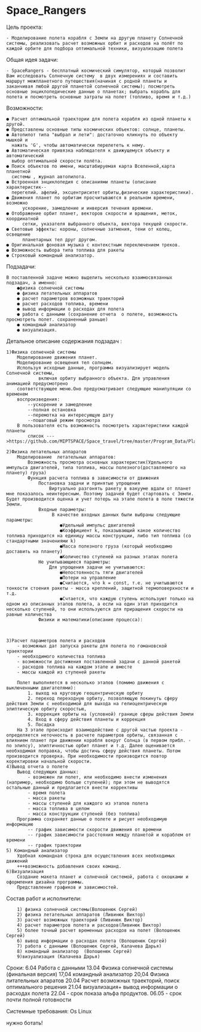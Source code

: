 # Space_Rangers


Цель проекта:

 	- Моделирование полета корабля с Земли на другую планету Солнечной системы, реализовать расчет возможных орбит и расходов на полёт по каждой орбите для подбора оптимальной техники, визуализацию полета



Общая идея задачи:
	
	- SpaceRangers - бесплатный космический симулятор, который позволит Вам исследовать Солнечную систему  в двух измерениях и составить маршрут межпланетного путешествия(начиная с родной планеты и заканчивая любой другой планетой солнечной системы); посмотреть основные энциклопедические данные о планетах; выбрать корабль для полета и посмотреть основные затраты на полет (топливо, время и т.д.)



Возможности:

	● Расчет оптимальной траектории для полета корабля из одной планеты к другой.
	● Представлены основные типы космических объектов: солнце, планеты.
	● Автопилот типа "выбрал и лети": достаточно кликнуть по объекту мышкой и 
	  нажать 'G', чтобы автоматически перелететь к нему.
	● Автоматическая привязка наблюдателя к движущемуся объекту и автоматический
	  выбор оптимальной скорости полёта.
	● Поиск объектов по имени, масштабируемая карта Вселенной,карта планетной 
	  системы , журнал автопилота.
	● Встроенная энциклопедия с описаниями планеты (описание характеристик-- 
	  перегелий. афелий, эксцентриситет орбиты,физические характеристики). 
	● Движения планет по орбитам просчитываются в реальном времени, возможно 
          ускорение, замедление и инверсия течения времени.
	● Отображение орбит планет, векторов скорости и вращения, меток, координатной 
          сетки, указателя выбранного объекта, вектора текущей скорости.
	● Световые эффекты: короны, солнечные затмения, тени от колец, освещение 
          планетарных тел друг другом.
	● Оригинальная фоновая музыка с контекстным переключением треков.
	● Возможность выбора типа топлива для ракеты
	● Строковый командный анализатор.



Подзадачи: 

	В поставленной задаче можно выделить несколько взаимосвязанных подзадач, а именно:
		●физика солнечной системы
		● физика летательных аппаратов
		● расчет параметров возможных траекторий 
		● расчет расходов топлива, времени
		● вывод информации о расходах для полета
		● работа с данными (сохранение отчета  о полете, возможность просмотреть полет. сохраненный раньше)
		● командный анализатор 
		● визуализация. 



Детальное описание содержания подзадач	:

	1)Физика солнечной системы
		Моделирование движения планет.
		Моделирование освещения тел солнцем.
		Используя исходные данные, программа визуализирует модель Солнечной системы,
                включая орбиту выбранного объекта. Для управления анимацией предусмотрено
		соответствующее меню.Оно предусматривает следующие манипуляции со временем
		воспроизведения: 
			--ускорение и замедление 
			--полная остановка 
			--перемотка на интересующую дату
			--пошаговый режим просмотра
		В пользователя есть возможность посмотреть характеристики каждой планеты
			список --->https://github.com/MIPTSPACE/Space_travel/tree/master/Program_Data/Planets/%D0%A1haracteristics
		
	2)Физика летательных аппаратов
		Моделирование  летательных аппаратов:
			Возможность просмотра основных характеристик(Удельного импульса двигателей, типа топлива, массы полезного(доставляемого на планету) груза)
			Функция расчета топлива в зависимости от движения
				Постановка задачи и принятые упрощения
					Виртуально разгонять ракету в вакууме вдали от планет мне показалось неинтересным. Поэтому задачей будет стартовать с Земли. Будет производится оценка и учет потерь на этапе полета в поле тяжести Земли.
				Входные параметры:
					 В качестве входных данных были выбраны следующие параметры:	
						●Удельный импульс двигателей
						●Коэффициент k, показывающий какое количество топлива приходится на единицу массы конструкции, либо тип топлива (со стандартными значениями k)
						●Масса полезного груза (который необходимо доставить на планету)
						●Количество ступеней на разных этапах полета
				Не учитывающиеся параметры: 	
					Для упрощения задачи не учитываются:
						●Непостоянность тяги двигателей
						●Потери на управление
						●Считается, что k = const, т.е. не учитываются тонкости стоения ракеты - масса креплений, защитной термоповерхности и т.д.
						●Счтается, что каждую ступень используют только на одном из описанных этапов полета, а если на один этап приходится несколько ступеней, то они используются для приращения скорости на равные количества
				Физики и математики(описание процесса):
				
				
				
	3)Расчет параметров полета и расходов
		- возможных дат запуска ракеты для полета по гомановской траектории
		- необходимого количества топлива
		- возможности достижения поставленной задачи с данной ракетой
		- расходов топлива на каждом этапе и вместе
		- массы каждой из ступеней ракеты
		
		Полет выполняется в несколько этапов (помимо движения с выключенными двигателями):
			1. выход на круговую геоцентрическую орбиту
			2. переход переходную орбиту, позволяющую покинуть сферу действия Земли с необходимой для выхода на гелиоцентрическую элиптическую орбиту скоростью, 
			3. коррекция орбиты на (условной) границе сферы действия Земли
			4. Вход в сферу действия планеты и коррекция
			5. Посадка
		На 3 этапе происходит взаимодействие с другой частью проекта - определяется неточность в расчете параметров орбиты, связанная с влиянием планет при движении корабля вокруг Солнца (в первом прибл. - по элипсу), элиптичностью орбит планет и т.д. Далее оценивается необходимая поправка, чтобы достичь сферу действия планеты. Потом производится проверка. При необходимости производится повтор коректировки начальной скорости. 
	4)Вывод отчета о полете
		Вывод следующих данных:
			- возможен ли полет, или необходимо внести изменения (например, необходимо больше ступеней); при этом не выводятся остальные данный и предлагается внести коррективы
			- время полета
			- масса ракеты
			- массы ступеней для каждого из этапов полета
			- масса топлива в целом
			- масса конструкции ступеней (без топлива)
		Программа сохраняет данные о полете и рисует необходимую информацию
			-- график зависимости скорости движения от времени
			-- график зависимости расстояния между планетой и кораблем от времени
			-- график траектории
	5) Командный анализатор
		Удобная командная строка для осуществления всех необходимых движений
		+++возможность добавления своих команд.
	6)Визуализация 
 		Создание макета планет и солнечной системой, работа с окошками и оформления дизайна программы.
		Представление графиков и зависимостей.


		



Состав работ и исполнители:

		1) физика солнечной системы(Волошенюк Сергей)
		2) физика летательных аппаратов (Ливинюк Виктор)
		3) расчет возможных траекторий (Ливинюк Виктор)
		4) расчет параметров полета и расходов(Ливинюк Виктор)
		5) более точный расчет временных расходов на полет (Волошенюк Сергей)
		6) вывод информации о расходах полета (Волошенюк Сергей)
		7) работа с данными (Волошенюк Сергей, Калачева Дарья)
		8) командный анализатор  (Волошенюк Сергей)
		9)визуализация (Калачева Дарья)
Сроки:
		6.04 Работа с данными
		13.04 Физика солнечной системы (финальная версия)
		17,04 командный анализатор
		20,04 Физика литательных апаратов
		20.04 Расчет возможных траекторий, поиск оптимального решения
		21.04 визуализация+ вывод информации о расходах полета
		22.04 - срок показа альфа продуктов.
		06.05 - срок почти полной готовности

Системные требования:
		Os Linux

нужно ботать!



